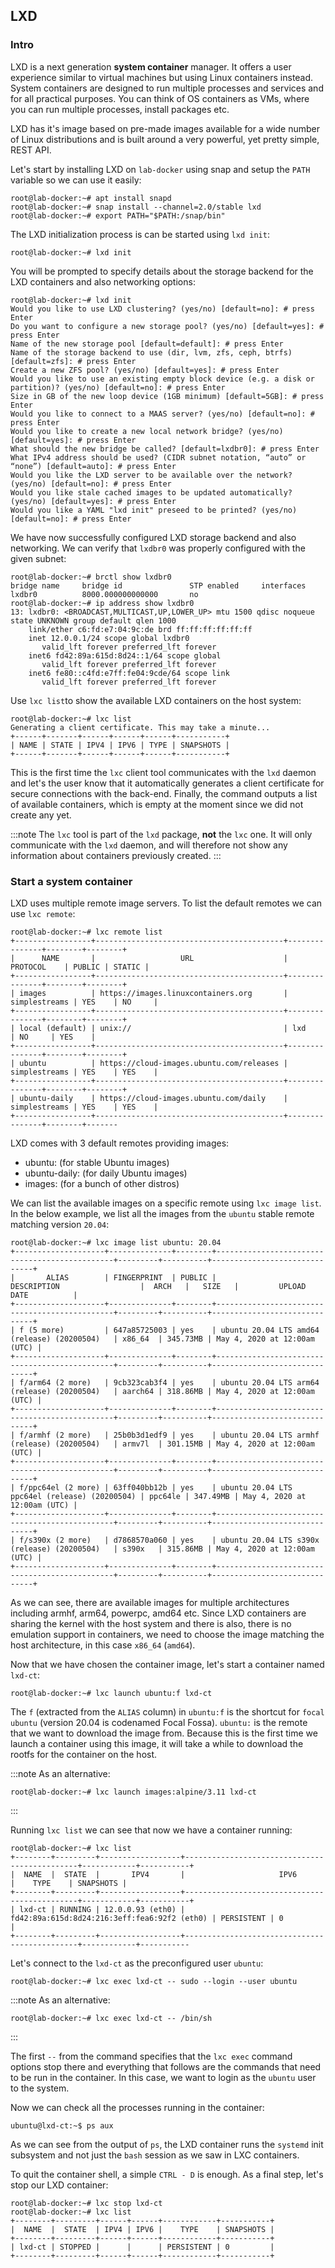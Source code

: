 ## LXD
### Intro

LXD is a next generation **system container** manager. It offers a user experience similar to virtual machines but using Linux containers instead. System containers are designed to run multiple processes and services and for all practical purposes. You can think of OS containers as VMs, where you can run multiple processes, install packages etc.

LXD has it's image based on pre-made images available for a wide number of Linux distributions and is built around a very powerful, yet pretty simple, REST API.

Let's start by installing LXD on `lab-docker` using snap and setup the `PATH` variable so we can use it easily:
```
root@lab-docker:~# apt install snapd
root@lab-docker:~# snap install --channel=2.0/stable lxd
root@lab-docker:~# export PATH="$PATH:/snap/bin"
```

The LXD initialization process is can be started using `lxd init`:
```
root@lab-docker:~# lxd init
```

You will be prompted to specify details about the storage backend for the LXD containers and also networking options:

```
root@lab-docker:~# lxd init
Would you like to use LXD clustering? (yes/no) [default=no]: # press Enter
Do you want to configure a new storage pool? (yes/no) [default=yes]: # press Enter
Name of the new storage pool [default=default]: # press Enter
Name of the storage backend to use (dir, lvm, zfs, ceph, btrfs) [default=zfs]: # press Enter
Create a new ZFS pool? (yes/no) [default=yes]: # press Enter
Would you like to use an existing empty block device (e.g. a disk or partition)? (yes/no) [default=no]: # press Enter
Size in GB of the new loop device (1GB minimum) [default=5GB]: # press Enter
Would you like to connect to a MAAS server? (yes/no) [default=no]: # press Enter
Would you like to create a new local network bridge? (yes/no) [default=yes]: # press Enter
What should the new bridge be called? [default=lxdbr0]: # press Enter
What IPv4 address should be used? (CIDR subnet notation, “auto” or “none”) [default=auto]: # press Enter
Would you like the LXD server to be available over the network? (yes/no) [default=no]: # press Enter
Would you like stale cached images to be updated automatically? (yes/no) [default=yes]: # press Enter
Would you like a YAML "lxd init" preseed to be printed? (yes/no) [default=no]: # press Enter
```

We have now successfully configured LXD storage backend and also networking. We can verify that `lxdbr0` was properly configured with the given subnet:
```
root@lab-docker:~# brctl show lxdbr0
bridge name     bridge id               STP enabled     interfaces
lxdbr0          8000.000000000000       no
root@lab-docker:~# ip address show lxdbr0
13: lxdbr0: <BROADCAST,MULTICAST,UP,LOWER_UP> mtu 1500 qdisc noqueue state UNKNOWN group default qlen 1000
    link/ether c6:fd:e7:04:9c:de brd ff:ff:ff:ff:ff:ff
    inet 12.0.0.1/24 scope global lxdbr0
       valid_lft forever preferred_lft forever
    inet6 fd42:89a:615d:8d24::1/64 scope global
       valid_lft forever preferred_lft forever
    inet6 fe80::c4fd:e7ff:fe04:9cde/64 scope link
       valid_lft forever preferred_lft forever
```

Use `lxc list`to show the available LXD containers on the host system:
```
root@lab-docker:~# lxc list
Generating a client certificate. This may take a minute...
+------+-------+------+------+------+-----------+
| NAME | STATE | IPV4 | IPV6 | TYPE | SNAPSHOTS |
+------+-------+------+------+------+-----------+
```

This is the first time the `lxc` client tool communicates with the `lxd` daemon and let's the user know that it automatically generates a client certificate for secure connections with the back-end. Finally, the command outputs a list of available containers, which is empty at the moment since we did not create any yet.

:::note
The `lxc` tool is part of the `lxd` package, **not** the `lxc` one. It will only communicate with the `lxd` daemon, and will therefore not show any information about containers previously created.
:::

### Start a system container

LXD uses multiple remote image servers. To list the default remotes we can use `lxc remote`:
```
root@lab-docker:~# lxc remote list
+-----------------+------------------------------------------+---------------+--------+--------+
|      NAME       |                   URL                    |   PROTOCOL    | PUBLIC | STATIC |
+-----------------+------------------------------------------+---------------+--------+--------+
| images          | https://images.linuxcontainers.org       | simplestreams | YES    | NO     |
+-----------------+------------------------------------------+---------------+--------+--------+
| local (default) | unix://                                  | lxd           | NO     | YES    |
+-----------------+------------------------------------------+---------------+--------+--------+
| ubuntu          | https://cloud-images.ubuntu.com/releases | simplestreams | YES    | YES    |
+-----------------+------------------------------------------+---------------+--------+--------+
| ubuntu-daily    | https://cloud-images.ubuntu.com/daily    | simplestreams | YES    | YES    |
+-----------------+------------------------------------------+---------------+--------+-------
```

LXD comes with 3 default remotes providing images:
  * ubuntu: (for stable Ubuntu images)
  * ubuntu-daily: (for daily Ubuntu images)
  * images: (for a bunch of other distros)

We can list the available images on a specific remote using `lxc image list`. In the below example, we list all the images from the `ubuntu` stable remote matching version `20.04`:
```
root@lab-docker:~# lxc image list ubuntu: 20.04
+--------------------+--------------+--------+-----------------------------------------------+---------+----------+------------------------------+
|       ALIAS        | FINGERPRINT  | PUBLIC |                  DESCRIPTION                  |  ARCH   |   SIZE   |         UPLOAD DATE          |
+--------------------+--------------+--------+-----------------------------------------------+---------+----------+------------------------------+
| f (5 more)         | 647a85725003 | yes    | ubuntu 20.04 LTS amd64 (release) (20200504)   | x86_64  | 345.73MB | May 4, 2020 at 12:00am (UTC) |
+--------------------+--------------+--------+-----------------------------------------------+---------+----------+------------------------------+
| f/arm64 (2 more)   | 9cb323cab3f4 | yes    | ubuntu 20.04 LTS arm64 (release) (20200504)   | aarch64 | 318.86MB | May 4, 2020 at 12:00am (UTC) |
+--------------------+--------------+--------+-----------------------------------------------+---------+----------+------------------------------+
| f/armhf (2 more)   | 25b0b3d1edf9 | yes    | ubuntu 20.04 LTS armhf (release) (20200504)   | armv7l  | 301.15MB | May 4, 2020 at 12:00am (UTC) |
+--------------------+--------------+--------+-----------------------------------------------+---------+----------+------------------------------+
| f/ppc64el (2 more) | 63ff040bb12b | yes    | ubuntu 20.04 LTS ppc64el (release) (20200504) | ppc64le | 347.49MB | May 4, 2020 at 12:00am (UTC) |
+--------------------+--------------+--------+-----------------------------------------------+---------+----------+------------------------------+
| f/s390x (2 more)   | d7868570a060 | yes    | ubuntu 20.04 LTS s390x (release) (20200504)   | s390x   | 315.86MB | May 4, 2020 at 12:00am (UTC) |
+--------------------+--------------+--------+-----------------------------------------------+---------+----------+------------------------------+
```

As we can see, there are available images for multiple architectures including armhf, arm64, powerpc, amd64 etc. Since LXD containers are sharing the kernel with the host system and there is also, there is no emulation support in containers, we need to choose the image matching the host architecture, in this case `x86_64` (`amd64`).

Now that we have chosen the container image, let's start a container named `lxd-ct`:
```
root@lab-docker:~# lxc launch ubuntu:f lxd-ct
```

The `f` (extracted from the `ALIAS` column) in `ubuntu:f` is the shortcut for `focal ubuntu` (version 20.04 is codenamed Focal Fossa). `ubuntu:` is the remote that we want to download the image from. Because this is the first time we launch a container using this image, it will take a while to download the rootfs for the container on the host.

:::note
As an alternative:
```
root@lab-docker:~# lxc launch images:alpine/3.11 lxd-ct
```
:::

Running `lxc list` we can see that now we have a container running:
```
root@lab-docker:~# lxc list
+--------+---------+------------------+----------------------------------------------+------------+-----------+
|  NAME  |  STATE  |       IPV4       |                     IPV6                     |    TYPE    | SNAPSHOTS |
+--------+---------+------------------+----------------------------------------------+------------+-----------+
| lxd-ct | RUNNING | 12.0.0.93 (eth0) | fd42:89a:615d:8d24:216:3eff:fea6:92f2 (eth0) | PERSISTENT | 0         |
+--------+---------+------------------+----------------------------------------------+------------+-----------
```

Let's connect to the `lxd-ct` as the preconfigured user `ubuntu`:
```
root@lab-docker:~# lxc exec lxd-ct -- sudo --login --user ubuntu
```

:::note
As an alternative:
```
root@lab-docker:~# lxc exec lxd-ct -- /bin/sh
```
:::

The first `--` from the command specifies that the `lxc exec` command options stop there and everything that follows are the commands that need to be run in the container. In this case, we want to login as the `ubuntu` user to the system.

Now we can check all the processes running in the container:
```
ubuntu@lxd-ct:~$ ps aux
```

As we can see from the output of `ps`, the LXD container runs the `systemd` init subsystem and not just the `bash` session as we saw in LXC containers.

To quit the container shell, a simple `CTRL - D` is enough. As a final step, let's stop our LXD container:
```
root@lab-docker:~# lxc stop lxd-ct
root@lab-docker:~# lxc list
+--------+---------+------+------+------------+-----------+
|  NAME  |  STATE  | IPV4 | IPV6 |    TYPE    | SNAPSHOTS |
+--------+---------+------+------+------------+-----------+
| lxd-ct | STOPPED |      |      | PERSISTENT | 0         |
+--------+---------+------+------+------------+-----------+
```
